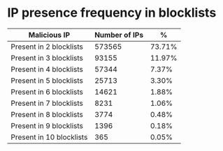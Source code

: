 # IP presence frequency in blocklists
| Malicious IP | Number of IPs | % |
|----|----|----|
| Present in 2 blocklists | 573565 | 73.71% |
| Present in 3 blocklists | 93155 | 11.97% |
| Present in 4 blocklists | 57344 | 7.37% |
| Present in 5 blocklists | 25713 | 3.30% |
| Present in 6 blocklists | 14621 | 1.88% |
| Present in 7 blocklists | 8231 | 1.06% |
| Present in 8 blocklists | 3774 | 0.48% |
| Present in 9 blocklists | 1396 | 0.18% |
| Present in 10 blocklists | 365 | 0.05% |
